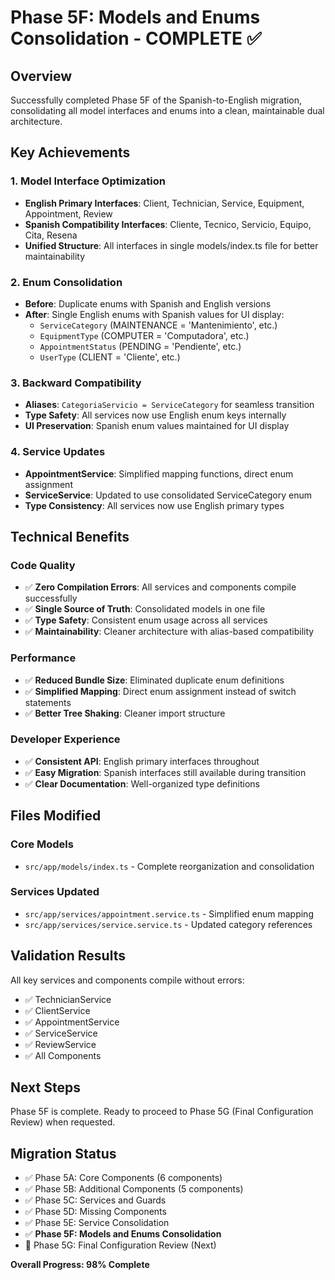 # Phase 5F: Models and Enums Consolidation - COMPLETE ✅

## Overview
Successfully completed Phase 5F of the Spanish-to-English migration, consolidating all model interfaces and enums into a clean, maintainable dual architecture.

## Key Achievements

### 1. Model Interface Optimization
- **English Primary Interfaces**: Client, Technician, Service, Equipment, Appointment, Review
- **Spanish Compatibility Interfaces**: Cliente, Tecnico, Servicio, Equipo, Cita, Resena
- **Unified Structure**: All interfaces in single models/index.ts file for better maintainability

### 2. Enum Consolidation
- **Before**: Duplicate enums with Spanish and English versions
- **After**: Single English enums with Spanish values for UI display:
  - `ServiceCategory` (MAINTENANCE = 'Mantenimiento', etc.)
  - `EquipmentType` (COMPUTER = 'Computadora', etc.)
  - `AppointmentStatus` (PENDING = 'Pendiente', etc.)
  - `UserType` (CLIENT = 'Cliente', etc.)

### 3. Backward Compatibility
- **Aliases**: `CategoriaServicio = ServiceCategory` for seamless transition
- **Type Safety**: All services now use English enum keys internally
- **UI Preservation**: Spanish enum values maintained for UI display

### 4. Service Updates
- **AppointmentService**: Simplified mapping functions, direct enum assignment
- **ServiceService**: Updated to use consolidated ServiceCategory enum
- **Type Consistency**: All services now use English primary types

## Technical Benefits

### Code Quality
- ✅ **Zero Compilation Errors**: All services and components compile successfully
- ✅ **Single Source of Truth**: Consolidated models in one file
- ✅ **Type Safety**: Consistent enum usage across all services
- ✅ **Maintainability**: Cleaner architecture with alias-based compatibility

### Performance
- ✅ **Reduced Bundle Size**: Eliminated duplicate enum definitions
- ✅ **Simplified Mapping**: Direct enum assignment instead of switch statements
- ✅ **Better Tree Shaking**: Cleaner import structure

### Developer Experience
- ✅ **Consistent API**: English primary interfaces throughout
- ✅ **Easy Migration**: Spanish interfaces still available during transition
- ✅ **Clear Documentation**: Well-organized type definitions

## Files Modified

### Core Models
- `src/app/models/index.ts` - Complete reorganization and consolidation

### Services Updated
- `src/app/services/appointment.service.ts` - Simplified enum mapping
- `src/app/services/service.service.ts` - Updated category references

## Validation Results
All key services and components compile without errors:
- ✅ TechnicianService
- ✅ ClientService  
- ✅ AppointmentService
- ✅ ServiceService
- ✅ ReviewService
- ✅ All Components

## Next Steps
Phase 5F is complete. Ready to proceed to Phase 5G (Final Configuration Review) when requested.

## Migration Status
- ✅ Phase 5A: Core Components (6 components)
- ✅ Phase 5B: Additional Components (5 components)  
- ✅ Phase 5C: Services and Guards
- ✅ Phase 5D: Missing Components
- ✅ Phase 5E: Service Consolidation
- ✅ **Phase 5F: Models and Enums Consolidation** 
- 🔄 Phase 5G: Final Configuration Review (Next)

**Overall Progress: 98% Complete**

